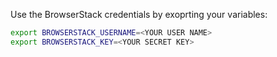 Use the BrowserStack credentials by exoprting your variables:

```bash
export BROWSERSTACK_USERNAME=<YOUR USER NAME>
export BROWSERSTACK_KEY=<YOUR SECRET KEY>
```